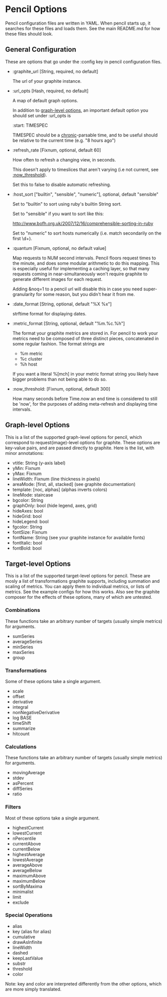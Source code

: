 # Pencil Options
Pencil configuration files are written in YAML. When pencil starts up, it
searches for these files and loads them. See the main README.md for how
these files should look.

## General Configuration

These are options that go under the :config key in pencil configuration files.

* :graphite_url [String, required, no default]

  The url of your graphite instance.

* :url_opts [Hash, required, no default]

  A map of default graph options.

  In addition to <a href="#gopts">graph-level options</a>, an important default option
  you should set under :url_opts is

    :start: TIMESPEC

  TIMESPEC should be a
  [chronic](http://chronic.rubyforge.org/)-parsable time, and to be useful
  should be relative to the current time (e.g. "8 hours ago")

* :refresh_rate [Fixnum, optional, default 60]

  How often to refresh a changing view, in seconds.

  This doesn't apply to timeslices that aren't varying (i.e not current, see
  <a href="#threshold">:now_threshold</a>).

  Set this to false to disable automatic refreshing.

* :host_sort ["builtin", "sensible", "numeric"], optional, default "sensible"

  Set to "builtin" to sort using ruby's builtin String sort.

  Set to "sensible" if you want to sort like this:

  http://www.bofh.org.uk/2007/12/16/comprehensible-sorting-in-ruby

  Set to "numeric" to sort hosts numerically (i.e. match secondarily on the
  first \d+).

* :quantum [Fixnum, optional, no default value]

  Map requests to NUM second intervals. Pencil floors request times to the
  minute, and does some modular arithmetic to do this mapping. This is
  especially useful for implementing a caching layer, so that many requests
  coming in near-simultaneously won't require graphite to generate different
  images for each request.

  Adding &noq=1 to a pencil url will disable this in case you need
  super-granularity for some reason, but you didn't hear it from me.

* :date_format [String, optional, default "%X %x"]

  strftime format for displaying dates.

* :metric_format [String, optional, default "%m.%c.%h"]

  The format your graphite metrics are stored in. For pencil to work your
  metrics need to be composed of three distinct pieces, concatenated in some
  regular fashion. The format strings are

  * %m metric
  * %c cluster
  * %h host

  If you want a literal %[mch] in your metric format string you likely have
  bigger problems than not being able to do so.

* <a name="threshold"/> :now\_threshold: [Fixnum, optional, default 300]

  How many seconds before Time.now an end time is considered to still be 'now',
  for the purposes of adding meta-refresh and displaying time intervals.

## <a name="gopts"/> Graph-level Options
This is a list of the supported graph-level options for pencil, which
correspond to request(image)-level options for graphite. These options are
key-value pairs, and are passed directly to graphite. Here is the list, with
minor annotations:

* vtitle: String (y-axis label)
* yMin: Fixnum
* yMax: Fixnum
* lineWidth: Fixnum (line thickness in pixels)
* areaMode: \[first, all, stacked\] (see graphite documentation)
* template: \[noc, alphas\] (alphas inverts colors)
* lineMode: staircase
* bgcolor: String
* graphOnly: bool (hide legend, axes, grid)
* hideAxes: bool
* hideGrid: bool
* hideLegend: bool
* fgcolor: String
* fontSize: Fixnum
* fontName: String (see your graphite instance for available fonts)
* fontItalic: bool
* fontBold: bool

## Target-level Options
This is a list of the supported target-level options for pencil. These are
mosly a list of transformations graphite supports, including summation and
scaling of metrics. You can apply them to individual metrics, or lists of
metrics. See the example configs for how this works. Also see the graphite
composer for the effects of these options, many of which are untested.

### Combinations
These functions take an arbitrary number of targets (usually simple metrics)
for arguments.

* sumSeries
* averageSeries
* minSeries
* maxSeries
* group

### Transformations
Some of these options take a single argument.

* scale
* offset
* derivative
* integral
* nonNegativeDerivative
* log BASE
* timeShift
* summarize
* hitcount

### Calculations
These functions take an arbitrary number of targets (usually simple metrics)
for arguments.

* movingAverage
* stdev
* asPercent
* diffSeries
* ratio

### Filters
Most of these options take a single argument.

* highestCurrent
* lowestCurrent
* nPercentile
* currentAbove
* currentBelow
* highestAverage
* lowestAverage
* averageAbove
* averageBelow
* maximumAbove
* maximumBelow
* sortByMaxima
* minimalist
* limit
* exclude

### Special Operations
* alias
* key (alias for alias)
* cumulative
* drawAsInfinite
* lineWidth
* dashed
* keepLastValue
* substr
* threshold
* color

Note: key and color are interpreted differently from the other options, which
are more simply translated.
